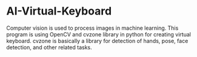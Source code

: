 # AI-Virtual-Keyboard

Computer vision is used to process images in machine learning. This program is using OpenCV and cvzone library in python for creating virtual keyboard. cvzone is basically a library for detection of hands, pose, face detection, and other related tasks.

